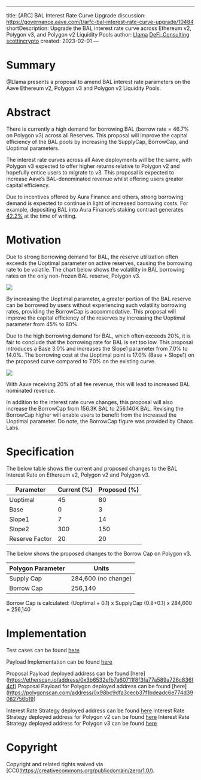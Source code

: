 ---
title: [ARC] BAL Interest Rate Curve Upgrade
discussion: https://governance.aave.com/t/arfc-bal-interest-rate-curve-upgrade/10484
shortDescription: Upgrade the BAL interest rate curve across Ethereum v2, Polygon v3, and Polygon v2 Liquidity Pools
author: [Llama](https://twitter.com/llama) [DeFi_Consulting](https://twitter.com/DeFi_Consulting) [scottincrypto](https://twitter.com/scottincrypto)
created: 2023-02-01
—

# Summary

@Llama presents a proposal to amend BAL interest rate parameters on the Aave Ethereum v2, Polygon v3 and Polygon v2 Liquidity Pools.

# Abstract

There is currently a high demand for borrowing BAL (borrow rate = 46.7% on Polygon v3) across all Reserves. This proposal will improve the capital efficiency of the BAL pools by increasing the SupplyCap, BorrowCap, and Uoptimal parameters. 

The interest rate curves across all Aave deployments will be the same, with Polygon v3 expected to offer higher returns relative to Polygon v2 and hopefully entice users to migrate to v3. This proposal is expected to increase Aave’s BAL-denominated revenue whilst offering users greater capital efficiency.

Due to incentives offered by Aura Finance and others, strong borrowing demand is expected to continue in light of increased borrowing costs. For example, depositing BAL into Aura Finance’s staking contract generates [42.2%](https://app.aura.finance/) at the time of writing.

# Motivation

Due to strong borrowing demand for BAL, the reserve utilization often exceeds the Uoptimal parameter on active reserves, causing the borrowing rate to be volatile. The chart below shows the volatility in BAL borrowing rates on the only non-frozen BAL reserve, Polygon v3.

![](https://i.imgur.com/uq7xpvB.png)

By increasing the Uoptimal parameter, a greater portion of the BAL reserve can be borrowed by users without experiencing such volatility borrowing rates, providing the BorrowCap is accommodative. This proposal will improve the capital efficiency of the reserves by increasing the Uoptimal parameter from 45% to 80%.

Due to the high borrowing demand for BAL, which often exceeds 20%, it is fair to conclude that the borrowing rate for BAL is set too low. This proposal introduces a Base 3.0% and increases the Slope1 parameter from 7.0% to 14.0%. The borrowing cost at the Uoptimal point is 17.0% (Base + Slope1) on the proposed curve compared to 7.0% on the existing curve.

![](https://i.imgur.com/faD4z5r.png)

With Aave receiving 20% of all fee revenue, this will lead to increased BAL nominated revenue. 

In addition to the interest rate curve changes, this proposal will also increase the BorrowCap from 156.3K BAL to 256.140K BAL. Revising the BorrowCap higher will enable users to benefit from the increased the Uoptimal parameter. Do note, the BorrowCap figure was provided by Chaos Labs. 

# Specification

The below table shows the current and proposed changes to the BAL Interest Rate on Ethereum v2, Polygon v2 and Polygon v3.

|Parameter|Current (%)|Proposed (%)|
| --- | --- | --- |
|Uoptimal|45|80|
|Base|0|3|
|Slope1|7|14|
|Slope2|300|150|
|Reserve Factor|20|20|

The below shows the proposed changes to the Borrow Cap on Polygon v3.

|Polygon Parameter| Units |
| --- | --- | 
| Supply Cap | 284,600 (no change)|
| Borrow Cap | 256,140 |

Borrow Cap is calculated: 
(Uoptimal + 0.1) x SupplyCap
(0.8+0.1) x 284,600 = 256,140

# Implementation

Test cases can be found [here](https://github.com/llama-community/aave-bal-interest-rate-updates/blob/main/src/test/ProposalPayloadE2E.t.sol)

Payload Implementation can be found [here](https://github.com/llama-community/aave-bal-interest-rate-updates/tree/main/src)

Proposal Payload deployed address can be found [here] (https://etherscan.io/address/0x3b6532efb7a60711f8f3fa77a589a726c836f4cf)
Proposal Payload for Polygon deployed address can be found [here] (https://polygonscan.com/address/0x98bc9dfa3cecb37f1bdeadc6e774d39082756b19)

Interest Rate Strategy deployed address can be found [here](https://etherscan.io/address/0x04c28D6fE897859153eA753f986cc249Bf064f71)
Interest Rate Strategy deployed address for Polygon v2 can be found [here](https://polygonscan.com/address/0x80cb7e9E015C5331bF34e06de62443d070FD6654)
Interest Rate Strategy deployed address for Polygon v3 can be found [here](https://polygonscan.com/address/0x4b8D3277d49E114C8F2D6E0B2eD310e29226fe16)

# Copyright

Copyright and related rights waived via [CC0\(https://creativecommons.org/publicdomain/zero/1.0/).

